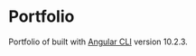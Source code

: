 # Portfolio

Portfolio of <Curedas Codjo> built with [Angular CLI](https://github.com/angular/angular-cli) version 10.2.3.

